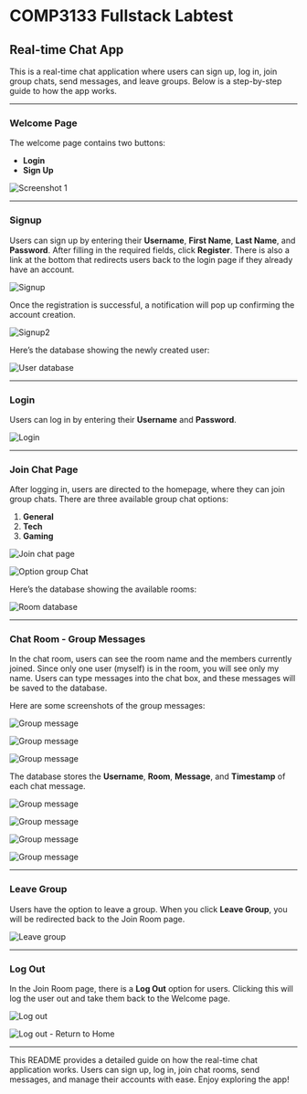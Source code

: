 # COMP3133 Fullstack Labtest

## Real-time Chat App

This is a real-time chat application where users can sign up, log in, join group chats, send messages, and leave groups. Below is a step-by-step guide to how the app works.

---

### Welcome Page

The welcome page contains two buttons:
- **Login**
- **Sign Up**

![Screenshot 1](/sceenshots/welcompage.png)

---

### Signup

Users can sign up by entering their **Username**, **First Name**, **Last Name**, and **Password**. After filling in the required fields, click **Register**. There is also a link at the bottom that redirects users back to the login page if they already have an account.

![Signup](/sceenshots/signup.png)

Once the registration is successful, a notification will pop up confirming the account creation.

![Signup2](/sceenshots/signuppopup.png)

Here’s the database showing the newly created user:

![User database](/sceenshots/databaseuser.png)

---

### Login

Users can log in by entering their **Username** and **Password**.

![Login](/sceenshots/login.png)

---

### Join Chat Page

After logging in, users are directed to the homepage, where they can join group chats. There are three available group chat options:
1. **General**
2. **Tech**
3. **Gaming**

![Join chat page](/sceenshots/joinchat.png)

![Option group Chat](/sceenshots/optionchat.png)

Here’s the database showing the available rooms:

![Room database](/sceenshots/roomsdatabase.png)

---

### Chat Room - Group Messages

In the chat room, users can see the room name and the members currently joined. Since only one user (myself) is in the room, you will see only my name. Users can type messages into the chat box, and these messages will be saved to the database.

Here are some screenshots of the group messages:

![Group message](/sceenshots/Groupmessage1'.png)

![Group message](/sceenshots/Groupmessage2.png)

![Group message](/sceenshots/groupmessage3.png)

The database stores the **Username**, **Room**, **Message**, and **Timestamp** of each chat message.

![Group message](/sceenshots/chatdatabaseinfo.png)

![Group message](/sceenshots/groupmessage4.png)

![Group message](/sceenshots/groupmessage4.png)

![Group message](/sceenshots/chatdatabaseinfo2.png)

---

### Leave Group

Users have the option to leave a group. When you click **Leave Group**, you will be redirected back to the Join Room page.

![Leave group](/sceenshots/leavegroup.png)

---

### Log Out

In the Join Room page, there is a **Log Out** option for users. Clicking this will log the user out and take them back to the Welcome page.

![Log out](/sceenshots/logout1.png)

![Log out - Return to Home](/sceenshots/logoutgobackhomepage.png)

---

This README provides a detailed guide on how the real-time chat application works. Users can sign up, log in, join chat rooms, send messages, and manage their accounts with ease. Enjoy exploring the app!

